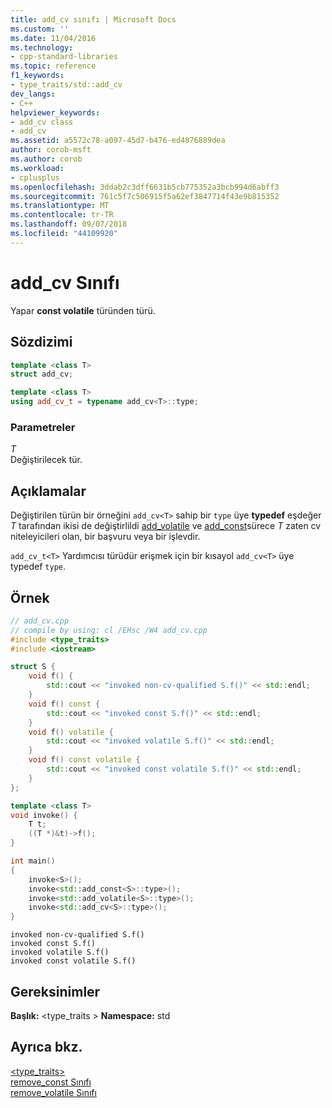 ```yaml
---
title: add_cv sınıfı | Microsoft Docs
ms.custom: ''
ms.date: 11/04/2016
ms.technology:
- cpp-standard-libraries
ms.topic: reference
f1_keywords:
- type_traits/std::add_cv
dev_langs:
- C++
helpviewer_keywords:
- add_cv class
- add_cv
ms.assetid: a5572c78-a097-45d7-b476-ed4876889dea
author: corob-msft
ms.author: corob
ms.workload:
- cplusplus
ms.openlocfilehash: 3ddab2c3dff6631b5cb775352a3bcb994d6abff3
ms.sourcegitcommit: 761c5f7c506915f5a62ef3847714f43e9b815352
ms.translationtype: MT
ms.contentlocale: tr-TR
ms.lasthandoff: 09/07/2018
ms.locfileid: "44109920"
---
```

# <a name="addcv-class"></a>add_cv Sınıfı

Yapar **const volatile** türünden türü.

## <a name="syntax"></a>Sözdizimi

```cpp
template <class T>
struct add_cv;

template <class T>
using add_cv_t = typename add_cv<T>::type;
```

### <a name="parameters"></a>Parametreler

*T*<br/>
Değiştirilecek tür.

## <a name="remarks"></a>Açıklamalar

Değiştirilen türün bir örneğini `add_cv<T>` sahip bir `type` üye **typedef** eşdeğer *T* tarafından ikisi de değiştirlildi [add_volatile](../standard-library/add-volatile-class.md) ve [ add_const](../standard-library/add-const-class.md)sürece *T* zaten cv niteleyicileri olan, bir başvuru veya bir işlevdir.

`add_cv_t<T>` Yardımcısı türüdür erişmek için bir kısayol `add_cv<T>` üye typedef `type`.

## <a name="example"></a>Örnek

```cpp
// add_cv.cpp
// compile by using: cl /EHsc /W4 add_cv.cpp
#include <type_traits>
#include <iostream>

struct S {
    void f() {
        std::cout << "invoked non-cv-qualified S.f()" << std::endl;
    }
    void f() const {
        std::cout << "invoked const S.f()" << std::endl;
    }
    void f() volatile {
        std::cout << "invoked volatile S.f()" << std::endl;
    }
    void f() const volatile {
        std::cout << "invoked const volatile S.f()" << std::endl;
    }
};

template <class T>
void invoke() {
    T t;
    ((T *)&t)->f();
}

int main()
{
    invoke<S>();
    invoke<std::add_const<S>::type>();
    invoke<std::add_volatile<S>::type>();
    invoke<std::add_cv<S>::type>();
}
```

```Output
invoked non-cv-qualified S.f()
invoked const S.f()
invoked volatile S.f()
invoked const volatile S.f()
```

## <a name="requirements"></a>Gereksinimler

**Başlık:** \<type_traits > **Namespace:** std

## <a name="see-also"></a>Ayrıca bkz.

[<type_traits>](../standard-library/type-traits.md)<br/>
[remove_const Sınıfı](../standard-library/remove-const-class.md)<br/>
[remove_volatile Sınıfı](../standard-library/remove-volatile-class.md)<br/>
